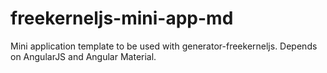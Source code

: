 # freekerneljs-mini-app-md
Mini application template to be used with generator-freekerneljs. Depends on AngularJS and Angular Material. 
